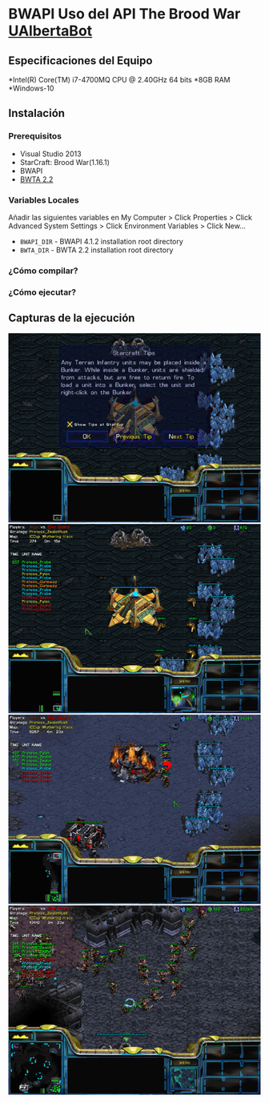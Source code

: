 # BWAPI Uso del API The Brood War [UAlbertaBot](https://github.com/davechurchill/ualbertabot)

## Especificaciones del Equipo

*Intel(R) Core(TM) i7-4700MQ CPU @ 2.40GHz 64 bits
*8GB RAM
*Windows-10

## Instalación
### Prerequisitos
  * Visual Studio 2013
  * StarCraft: Brood War(1.16.1)
  * BWAPI
  * [BWTA 2.2](https://bitbucket.org/auriarte/bwta2/downloads)
  
### Variables Locales
 Añadir las siguientes variables en My Computer > Click Properties > Click Advanced System Settings > Click Environment Variables > Click New...
 * `BWAPI_DIR` - BWAPI 4.1.2 installation root directory
* `BWTA_DIR` - BWTA 2.2 installation root directory
### ¿Cómo compilar?

### ¿Cómo ejecutar?



## Capturas de la ejecución
<img src="/images/sc1.png" alt="Screenshot1"/>
<img src="/images/sc2.png" alt="Screenshot1"/>
<img src="/images/sc3.png" alt="Screenshot1"/>
<img src="/images/sc4.png" alt="Screenshot1"/>



